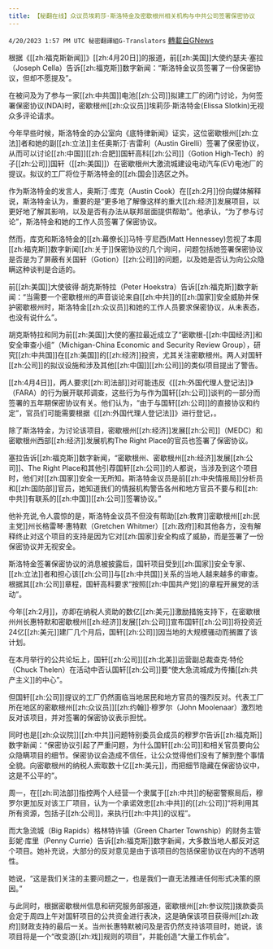 ```yaml
---
title: 【秘翻在线】众议员埃莉莎·斯洛特金及密歇根州相关机构与中共公司签署保密协议
---
```

`4/20/2023 1:57 PM UTC 秘密翻譯組G-Translators` [轉載自GNews](https://gnews.org/articles/1242165)

根据《[[zh:福克斯新闻]]》[[zh:4月20日]]的报道，前[[zh:美国]]大使约瑟夫·塞拉（Joseph Cella）告诉[[zh:福克斯]]数字新闻：“斯洛特金议员签署了一份保密协议，但却不愿提及”。

在被问及为了参与一家[[zh:中共国]]电池[[zh:公司]]拟建工厂的闭门讨论，为何签署保密协议(NDA)时，密歇根州[[zh:众议员]]埃莉莎·斯洛特金(Elissa Slotkin)无视众多评论请求。

今年早些时候，斯洛特金的办公室向《底特律新闻》证实，这位密歇根州[[zh:立法]]者和她的副[[zh:立法]]主任奥斯汀·吉雷利（Austin Girelli）签署了保密协议，从而可以讨论[[zh:中国]][[zh:合肥]]国轩高科[[zh:公司]]（Gotion High-Tech）的子[[zh:公司]]国轩（[[zh:美国]]）在密歇根州大激流城建设电动汽车(EV)电池厂的提议。拟议的工厂将位于斯洛特金的[[zh:国会]]选区之外。

作为斯洛特金的发言人，奥斯汀·库克（Austin Cook）在[[zh:2月]]份向媒体解释说，斯洛特金认为，重要的是“更多地了解像这样的重大[[zh:经济]]发展项目，以更好地了解其影响，以及是否有办法从联邦层面提供帮助”。他承认，“为了参与讨论”，斯洛特金和她的工作人员签署了保密协议。

然而，库克和斯洛特金的[[zh:幕僚长]]马特·亨尼西(Matt Hennessey)忽视了本周[[zh:福克斯]]数字新闻[[zh:关于]]保密协议的几个询问，问题包括她签署保密协议是否是为了屏蔽有关国轩（Gotion）[[zh:公司]]的问题，以及她是否认为向公众隐瞒这种谈判是合适的。

前[[zh:美国]]大使彼得·胡克斯特拉（Peter Hoekstra）告诉[[zh:福克斯]]数字新闻：“当需要一个密歇根州的声音谈论来自[[zh:中共]]的[[zh:国家]]安全威胁并保护密歇根州时，斯洛特金[[zh:众议员]]和她的工作人员要求保密协议，从未表态，也没有说什么”。

胡克斯特拉和同为前[[zh:美国]]大使的塞拉最近成立了“密歇根\-[[zh:中国经济]]和安全审查小组”（Michigan-China Economic and Security Review Group），研究[[zh:中共国]]在[[zh:美国]]的[[zh:经济]]投资，尤其关注密歇根州。两人对国轩[[zh:公司]]的拟议设施和涉及其他[[zh:中国]][[zh:公司]]的类似项目提出了警告。

[[zh:4月4日]]，两人要求[[zh:司法部]]对可能违反《[[zh:外国代理人登记法]]》（FARA）的行为展开联邦调查，这些行为与作为国轩[[zh:公司]]谈判的一部分而签署的五年期保密协议有关。他们认为，“由于与国轩[[zh:公司]]的直接协议和约定”，官员们可能需要根据《[[zh:外国代理人登记法]]》进行登记，。

除了斯洛特金，为讨论该项目，密歇根州[[zh:经济]]发展[[zh:公司]]（MEDC）和密歇根州西部[[zh:经济]]发展机构The Right Place的官员也签署了保密协议。

塞拉告诉[[zh:福克斯]]数字新闻，“密歇根州、密歇根州[[zh:经济]]发展[[zh:公司]]、The Right Place和其他引荐国轩[[zh:公司]]的人都说，当涉及到这个项目时，他们对[[zh:国家]]安全一无所知。斯洛特金议员是前[[zh:中央情报局]]分析员和[[zh:国防部]]官员，她知道我们的情报机构警告各州和地方官员不要与和[[zh:中共]]有联系的[[zh:中国]][[zh:公司]]签署协议。”

他补充说,令人震惊的是，斯洛特金议员不但没有帮助[[zh:教育]]密歇根州[[zh:民主党]]州长格雷琴‧惠特默（Gretchen Whitmer）[[zh:政府]]和其他各方，没有解释终止对这个项目的支持是因为它对[[zh:国家]]安全构成了威胁，而是签署了一份保密协议并无视安全。

斯洛特金签署保密协议的消息被披露后，国轩项目受到[[zh:国家]]安全专家、[[zh:立法]]者和担心该[[zh:公司]]与[[zh:中共国]]关系的当地人越来越多的审查。根据其[[zh:公司]]章程，国轩高科要求“按照[[zh:中国共产党]]的章程开展党的活动”。

今年[[zh:2月]]，亦即在纳税人资助的数亿[[zh:美元]]激励措施支持下，在密歇根州州长惠特默和密歇根州[[zh:经济]]发展[[zh:公司]]宣布国轩[[zh:公司]]将投资近24亿[[zh:美元]]建厂几个月后，国轩[[zh:公司]]因当地的大规模骚动而搁置了该计划。

在本月举行的公共论坛上，国轩[[zh:公司]][[zh:北美]]运营副总裁查克‧特伦（Chuck Thelen）在活动中否认国轩[[zh:公司]]要“使大急流城成为传播[[zh:共产主义]]的中心”。

但国轩[[zh:公司]]提议的工厂仍然面临当地居民和地方官员的强烈反对。代表工厂所在地区的密歇根州[[zh:众议员]][[zh:约翰]]·穆罗尔（John Moolenaar）激烈地反对该项目，并对签署的保密协议表示担忧。

同时也是[[zh:众议院]][[zh:中共]]问题特别委员会成员的穆罗尔告诉[[zh:福克斯]]数字新闻：“保密协议引起了严重问题，为什么国轩[[zh:公司]]和相关官员要向公众隐瞒项目的细节。保密协议会造成不信任，让公众觉得他们没有了解到整个事情全貌。向密歇根州的纳税人索取数十亿[[zh:美元]]，而把细节隐藏在保密协议中，这是不公平的”。

周一，在[[zh:司法部]]指控两个人经营一个隶属于[[zh:中共]]的秘密警察局后，穆罗尔更加反对该工厂项目，认为一个承诺效忠[[zh:中共]]的[[zh:公司]]“将利用其所有资源，包括子[[zh:公司]]，来执行[[zh:中共]]的议程”。

而大急流城（Big Rapids）格林特许镇（Green Charter Township）的财务主管彭妮·库里（Penny Currie）告诉[[zh:福克斯]]数字新闻，大多数当地人都反对这个项目。她补充说，大部分的反对意见是由于该项目的包括保密协议在内的不透明性。

她说，“这是我们关注的主要问题之一，也是我们一直无法推进任何形式决策的原因。”

与此同时，根据密歇根州信息和研究服务部报道，密歇根州[[zh:参议院]]拨款委员会定于周四上午对国轩项目的公共资金进行表决，这是确保该项目获得州[[zh:政府]]财政支持的最后一关。当州长惠特默被问及是否仍然支持该项目时，她说，该项目将是一个“改变游[[zh:戏]]规则的项目”，并能创造“大量工作机会”。
